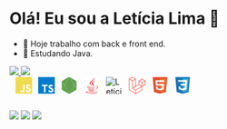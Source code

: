 # Olá! Eu sou a Letícia Lima 👋

- 🔭 Hoje trabalho com back e front end.
- 🌱 Estudando Java.

<div style="display: flex; align-items: center;">
  <a href="https://github.com/leticialimacarmo">
    <img height="180em" src="https://github-readme-stats.vercel.app/api?username=leticialimacarmo&show_icons=true&theme=midnight-purple&include_all_commits=true&count_private=true" />
    <img height="180em" src="https://github-readme-stats.vercel.app/api/top-langs/?username=leticialimacarmo&layout=compact&langs_count=16&theme=midnight-purple" />
  </a>
</div>

<div style="display: flex; align-items: center; gap: 10px; flex-wrap: wrap;"><br>
  <img align="center" alt="Leticia-Js" height="30" width="30" src="https://raw.githubusercontent.com/devicons/devicon/master/icons/javascript/javascript-plain.svg">
  <img align="center" alt="Leticia-Ts" height="30" width="30" src="https://raw.githubusercontent.com/devicons/devicon/master/icons/typescript/typescript-plain.svg">
  <img align="center" alt="Leticia-Node" height="30" width="30" src="https://raw.githubusercontent.com/devicons/devicon/master/icons/nodejs/nodejs-plain.svg">
  <img align="center" alt="Leticia-Java" height="30" width="30" src="https://raw.githubusercontent.com/devicons/devicon/master/icons/java/java-plain.svg">
  <img align="center" alt="Leticia-PHP" height="30" width="30" src="https://camo.githubusercontent.com/688f61bcdee1f1ff99cff1a917828b9b2ddb8fc0b61b2c9971b5513ea8de4d0c/68747470733a2f2f63646e2e6a7364656c6976722e6e65742f67682f64657669636f6e732f64657669636f6e2f69636f6e732f7068702f7068702d6f726967696e616c2e737667">
  <img align="center" alt="Leticia-Laravel" height="30" width="30" src="https://raw.githubusercontent.com/devicons/devicon/master/icons/laravel/laravel-original.svg">
  <img align="center" alt="Leticia-HTML" height="30" width="30" src="https://raw.githubusercontent.com/devicons/devicon/master/icons/html5/html5-original.svg">
  <img align="center" alt="Leticia-CSS" height="30" width="30" src="https://raw.githubusercontent.com/devicons/devicon/master/icons/css3/css3-original.svg">
</div>

## 

<div>
  <a href="https://www.linkedin.com/in/leticia-lima-carmo"><img src="https://img.shields.io/badge/LinkedIn-0077B5?style=for-the-badge&logo=linkedin&logoColor=white" target="_blank"></a>
    <a href="mailto:leticiayoongi6@gmail.com"><img src="https://img.shields.io/badge/Gmail-D14836?style=for-the-badge&logo=gmail&logoColor=white" target="_blank"></a>
    <a href="https://wa.me/5511958632273"><img src="https://img.shields.io/badge/WhatsApp-25D366?style=for-the-badge&logo=whatsapp&logoColor=white" target="_blank"></a>
</div>
